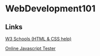 # WebDevelopment101

## Links
[W3 Schools (HTML & CSS help)](https://www.w3schools.com/html/default.asp)

[Online Javascript Tester](http://www.webtoolkitonline.com/javascript-tester.html)
